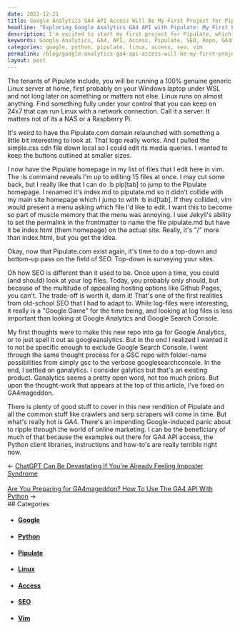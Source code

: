 ```yaml
---
date: 2022-12-21
title: Google Analytics GA4 API Access Will Be My First Project for Pipulate
headline: "Exploring Google Analytics GA4 API with Pipulate: My First Project is GA4mageddon"
description: I'm excited to start my first project for Pipulate, which involves accessing the Google Analytics GA4 API. I'm taking a top-down and bottom-up approach to SEO, and I've named my repo GA4mageddon. I'm using the impending Google-induced panic about GA4 to create better examples and instructions for readers to entice them to click through to the blog post.
keywords: Google Analytics, GA4, API, Access, Pipulate, SEO, Repo, GA4mageddon, Linux, Vim, Top-Down, Bottom-Up, SEO, Examples, Instructions
categories: google, python, pipulate, linux, access, seo, vim
permalink: /blog/google-analytics-ga4-api-access-will-be-my-first-project-for-pipulate/
layout: post
---
```



The tenants of Pipulate include, you will be running a 100% genuine generic
Linux server at home, first probably on your Windows laptop under WSL and not
long later on something or matters not else. Linux runs on almost anything.
Find something fully under your control that you can keep on 24x7 that can run
Linux with a network connection. Call it a server. It matters not of its a NAS
or a Raspberry Pi.

It's weird to have the Pipulate.com domain relaunched with something a little
bit interesting to look at. That logo really works. And I pulled the simple.css
cdn file down local so I could edit its media queries. I wanted to keep the
buttons outlined at smaller sizes.

I now have the Pipulate homepage in my list of files that I edit here in vim.
The :ls command reveals I'm up to editing 15 files at once. I may cut some
back, but I really like that I can do :b pip[tab] to jump to the Pipulate
homepage. I renamed it's index.md to pipulate.md so it didn't collide with my
main site homepage which I jump to with :b ind[tab]. If they collided, vim
would present a menu asking which file I'd like to edit. I want this to become
so part of muscle memory that the menu was annoying. I use Jekyll's ability to
set the permalink in the frontmatter to name the file pipulate.md but have it
be index.html (them homepage) on the actual site. Really, it's "/" more than
index.html, but you get the idea.

Okay, now that Pipulate.com exist again, it's time to do a top-down and
bottom-up pass on the field of SEO. Top-down is surveying your sites.

Oh how SEO is different than it used to be. Once upon a time, you could (and
should) look at your log files. Today, you probably only should, but because of
the multitude of appealing hosting options like Github Pages, you can't. The
trade-off is worth it, darn it! That's one of the first realities from
old-school SEO that I had to adapt to. While log-files were interesting, it
really is a "Google Game" for the time being, and looking at log files is less
important than looking at Google Analytics and Google Search Console.

My first thoughts were to make this new repo into ga for Google Analytics, or
to just spell it out as googleanalytics. But in the end I realized I wanted it
to not be specific enough to exclude Google Search Console. I went through the
same thought process for a GSC repo with folder-name possibilities from simply
gsc to the verbose googlesearchconsole. In the end, I settled on ganalytics. I
consider galytics but that's an existing product. Ganalytics seems a pretty
open word, not too much priors. But upon the thought-work that appears at the
top of this article, I've fixed on GA4mageddon.

There is plenty of good stuff to cover in this new rendition of Pipulate and
all the common stuff like crawlers and serp scrapers will come in time. But
what's really hot is GA4. There's an impending Google-induced panic about to
ripple through the world of online marketing. I can be the beneficiary of much
of that because the examples out there for GA4 API access, the Python client
libraries, instructions and how-to's are really terrible right now.

<div class="arrow-links"><div class="post-nav-prev"><span class="arrow">&larr;&nbsp;</span><a href="/blog/chatgpt-can-be-devastating-if-you-re-already-feeling-imposter-syndrome/">ChatGPT Can Be Devastating If You're Already Feeling Imposter Syndrome</a></div> &nbsp; <div class="post-nav-next"><a href="/blog/are-you-preparing-for-ga4mageddon-how-to-use-the-ga4-api-with-python/">Are You Preparing for GA4mageddon? How To Use The GA4 API With Python</a><span class="arrow">&nbsp;&rarr;</span></div></div>
## Categories

<ul>
<li><h4><a href='/google/'>Google</a></h4></li>
<li><h4><a href='/python/'>Python</a></h4></li>
<li><h4><a href='/pipulate/'>Pipulate</a></h4></li>
<li><h4><a href='/linux/'>Linux</a></h4></li>
<li><h4><a href='/access/'>Access</a></h4></li>
<li><h4><a href='/seo/'>SEO</a></h4></li>
<li><h4><a href='/vim/'>Vim</a></h4></li></ul>
